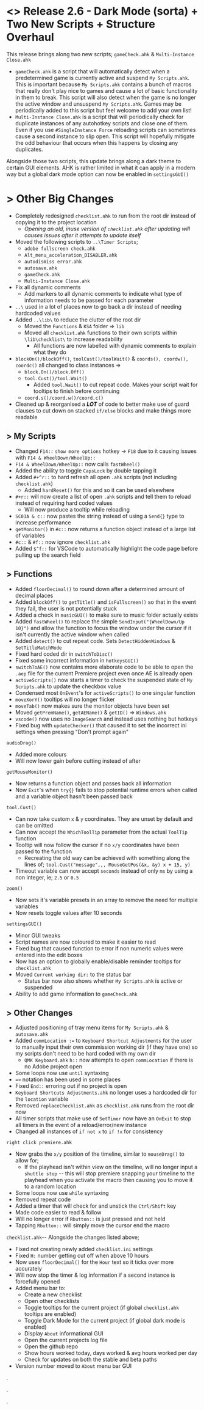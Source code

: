 # <> Release 2.6 - Dark Mode (sorta) + Two New Scripts + Structure Overhaul
This release brings along two new scripts; `gameCheck.ahk` & `Multi-Instance Close.ahk`

- `gameCheck.ahk` is a script that will automatically detect when a predetermined game is currently active and suspend `My Scripts.ahk`. This is important because `My Scripts.ahk` contains a bunch of macros that really don't play nice to games and cause a lot of basic functionality in them to break. This script will also detect when the game is no longer the active window and unsuspend `My Scripts.ahk`. Games may be periodically added to this script but feel welcome to add your own list!
- `Multi-Instance Close.ahk` is a script that will periodically check for duplicate instances of any autohotkey scripts and close one of them. Even if you use `#SingleInstance Force` reloading scripts can sometimes cause a second instance to slip open. This script will hopefully mitigate the odd behaviour that occurs when this happens by closing any duplicates.

Alongside those two scripts, this update brings along a dark theme to certain GUI elements. AHK is rather limited in what it can apply in a modern way but a global dark mode option can now be enabled in `settingsGUI()`

# > Other Big Changes
- Completely redesigned `checklist.ahk` to run from the root dir instead of copying it to the project location
    - *Opening an old, inuse version of `checklist.ahk` after updating will causes issues after it attempts to update itself*
- Moved the following scripts to `..\Timer Scripts`;
    - `adobe fullscreen check.ahk`
    - `Alt_menu_acceleration_DISABLER.ahk`
    - `autodismiss error.ahk`
    - `autosave.ahk`
    - `gameCheck.ahk`
    - `Multi-Instance Close.ahk`
- Fix all dynamic comments
    - Add markers to all dynamic comments to indicate what type of information needs to be passed for each parameter
- `..\` used in a lot of places now to go back a dir instead of needing hardcoded values
- Added `..\lib\` to reduce the clutter of the root dir
    - Moved the `Functions` & `KSA` folder => `lib`
    - Moved all `checklist.ahk` functions to their own scripts within `\lib\checklist\` to increase readability
        - All functions are now labelled with dynamic comments to explain what they do
- `blockOn()/blockOff()`, `toolCust()/toolWait()` & `coords(), coordw(), coordc()` all changed to class instances =>
    - `block.On()/block.Off()`
    - `tool.Cust()/tool.Wait()`
        - Added `tool.Wait()` to cut repeat code. Makes your script wait for tooltips to finish before continuing
    - `coord.s()/coord.w()/coord.c()`
- Cleaned up & reorganised a ***LOT*** of code to better make use of guard clauses to cut down on stacked `if/else` blocks and make things more readable

## > My Scripts
- Changed `F14::` `show more options` hotkey -> `F18` due to it causing issues with `F14 & WheelDown/WheelUp::`
- `F14 & WheelDown/WheelUp::` now calls `fastWheel()`
- Added the ability to toggle `CapsLock` by double tapping it
- Added `#+^r::` to hard refresh all open `.ahk` scripts (not including `checklist.ahk`)
    - Added `hardReset()` for this and so it can be used elsewhere
- `#+r::` will now create a list of open `.ahk` scripts and tell them to reload instead of requiring hard coded values
    - Will now produce a tooltip while reloading
- `SC03A & c::` now pastes the string instead of using a `Send{}` type to increase performance
- `getMonitor()` in `#c::` now returns a function object instead of a large list of variables
- `#c::` & `#f::` now ignore `checklist.ahk`
- Added `$^f::` for VSCode to automatically highlight the code page before pulling up the search field

## > Functions
- Added `floorDecimal()` to round down after a determined amount of decimal places
- Added `blockOff()` to `getTitle()` and `isFullscreen()` so that in the event they fail, the user is not potentially stuck
- Added a check in `musicGUI()` to make sure to music folder actually exists
- Added `fastWheel()` to replace the simple `SendInput("{WheelDown/Up 10}")` and allow the function to focus the window under the cursor if it isn't currently the active window when called
- Added `detect()` to cut repeat code. Sets `DetectHiddenWindows` & `SetTitleMatchMode`
- Fixed hard coded dir in `switchToDisc()`
- Fixed some incorrect information in `hotkeysGUI()`
- `switchToAE()` now contains more elaborate code to be able to open the `.aep` file for the current Premiere project even once AE is already open
- `activeScripts()` now starts a timer to check the suspended state of `My Scripts.ahk` to update the checkbox value
- Condensed most `OnEvent`'s for `activeScripts()` to one singular function
- `moveXorY()` tooltips will no longer flicker
- `moveTab()` now makes sure the monitor objects have been set 
- Moved `getPremName()`, `getAEName()` & `getID()` => `Windows.ahk`
- `vscode()` now uses no `ImageSearch` and instead uses nothing but hotkeys
- Fixed bug with `updateChecker()` that caused it to set the incorrect ini settings when pressing "Don't prompt again"

`audioDrag()`
- Added more colours
- Will now lower gain before cutting instead of after

`getMouseMonitor()`
- Now returns a function object and passes back all information
- Now `Exit`'s when `try{}` fails to stop potential runtime errors when called and a variable object hasn't been passed back

`tool.Cust()`
- Can now take custom `x` & `y` coordinates. They are unset by default and can be omitted
- Can now accept the `WhichToolTip` parameter from the actual `ToolTip` function
- Tooltip will now follow the cursor if no `x/y` coordinates have been passed to the function
    - Recreating the old way can be achieved with something along the lines of; `tool.Cust("message",,, MouseGetPos(&x, &y) x + 15, y)`
- Timeout variable can now accept `seconds` instead of only `ms` by using a non integer, ie; `2.5` or `0.5`

`zoom()`
- Now sets it's variable presets in an array to remove the need for multiple variables
- Now resets toggle values after 10 seconds

`settingsGUI()`
- Minor GUI tweaks
- Script names are now coloured to make it easier to read
- Fixed bug that caused function to error if non numeric values were entered into the edit boxes
- Now has an option to globally enable/disable reminder tooltips for `checklist.ahk`
- Moved `Current working dir:` to the status bar
    - Status bar now also shows whether `My Scripts.ahk` is active or suspended
- Ability to add game information to `gameCheck.ahk`

## > Other Changes
- Adjusted positioning of tray menu items for `My Scripts.ahk` & `autosave.ahk`
- Added `commLocation :=` to `Keyboard Shortcut Adjustments` for the user to manually input their own commission working dir (if they have one) so my scripts don't need to be hard coded with my own dir
    - `QMK Keyboard.ahk` `h::` now attempts to open `commLocation` if there is no Adobe project open
- Some loops now use `until` syntaxing
- `=>` notation has been used in some places
- Fixed `End::` erroring out if no project is open
- `Keyboard Shortcuts Adjustments.ahk` no longer uses a hardcoded dir for the `location` variable
- Removed `replaceChecklist.ahk` as `checklist.ahk` runs from the root dir now
- All timer scripts that make use of `SetTimer` now have an `OnExit` to stop all timers in the event of a reload/error/new instance
- Changed all instances of `if not x` to `if !x` for consistency

`right click premiere.ahk`
- Now grabs the `x/y` position of the timeline, similar to `mouseDrag()` to allow for;
    - If the playhead isn't within view on the timeline, will no longer input a `shuttle stop` -- this will stop premiere snapping your timeline to the playhead when you activate the macro then causing you to move it to a random location
- Some loops now use `while` syntaxing
- Removed repeat code
- Added a timer that will check for and unstick the `Ctrl/Shift` key
- Made code easier to read & follow
- Will no longer error if `Rbutton::` is just pressed and not held
- Tapping `Rbutton::` will simply move the cursor end the macro

`checklist.ahk`-- Alongside the changes listed above;
- Fixed not creating newly added `checklist.ini` settings
- Fixed `H:` number getting cut off when above 10 hours
- Now uses `floorDecimal()` for the `Hour` text so it ticks over more accurately
- Will now stop the timer & log information if a second instance is forcefully opened
- Added menu bar to:
    - Create a new checklist
    - Open other checklists
    - Toggle tooltips for the current project (if global `checklist.ahk` tooltips are enabled)
    - Toggle Dark Mode for the current project (if global dark mode is enabled)
    - Display `About` informational GUI
    - Open the current projects log file
    - Open the github repo
    - Show hours worked today, days worked & avg hours worked per day
    - Check for updates on both the stable and beta paths
- Version number moved to `About` menu bar GUI

.

.

.

